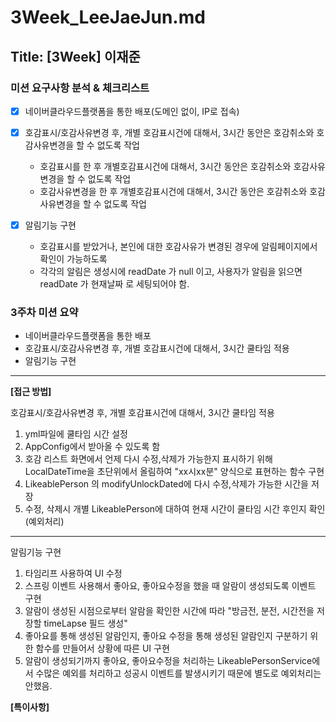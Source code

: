 # 3Week_LeeJaeJun.md

## Title: [3Week] 이재준

### 미션 요구사항 분석 & 체크리스트

- [x] 네이버클라우드플랫폼을 통한 배포(도메인 없이, IP로 접속)

- [x] 호감표시/호감사유변경 후, 개별 호감표시건에 대해서, 3시간 동안은 호감취소와 호감사유변경을 할 수 없도록 작업
    - 호감표시를 한 후 개별호감표시건에 대해서, 3시간 동안은 호감취소와 호감사유변경을 할 수 없도록 작업
    - 호감사유변경을 한 후 개별호감표시건에 대해서, 3시간 동안은 호감취소와 호감사유변경을 할 수 없도록 작업
- [x] 알림기능 구현
    - 호감표시를 받았거나, 본인에 대한 호감사유가 변경된 경우에 알림페이지에서 확인이 가능하도록
    - 각각의 알림은 생성시에 readDate 가 null 이고, 사용자가 알림을 읽으면 readDate 가 현재날짜 로 세팅되어야 함.
  

### 3주차 미션 요약

- 네이버클라우드플랫폼을 통한 배포
- 호감표시/호감사유변경 후, 개별 호감표시건에 대해서, 3시간 쿨타임 적용
- 알림기능 구현

---

**[접근 방법]**

호감표시/호감사유변경 후, 개별 호감표시건에 대해서, 3시간 쿨타임 적용
1. yml파일에 쿨타임 시간 설정
2. AppConfig에서 받아올 수 있도록 함
3. 호감 리스트 화면에서 언제 다시 수정,삭제가 가능한지 표시하기 위해 LocalDateTime을 초단위에서 올림하여 "xx시xx분" 양식으로 표현하는 함수 구현
4. LikeablePerson 의 modifyUnlockDated에 다시 수정,삭제가 가능한 시간을 저장
5. 수정, 삭제시 개별 LikeablePerson에 대하여 현재 시간이 쿨타임 시간 후인지 확인(예외처리)
---

알림기능 구현
1. 타임리프 사용하여 UI 수정
2. 스프링 이벤트 사용해서 좋아요, 좋아요수정을 했을 때 알람이 생성되도록 이벤트 구현
3. 알람이 생성된 시점으로부터 알람을 확인한 시간에 따라 "방금전, 분전, 시간전을 저장할 timeLapse 필드 생성"
4. 좋아요를 통해 생성된 알람인지, 좋아요 수정을 통해 생성된 알람인지 구분하기 위한 함수를 만들어서 상황에 따른 UI 구현
5. 알람이 생성되기까지 좋아요, 좋아요수정을 처리하는 LikeablePersonService에서 수많은 예외를 처리하고 성공시 이벤트를 발생시키기 때문에 별도로 예외처리는 안했음.

**[특이사항]**




